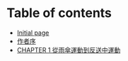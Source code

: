 # Table of contents

* [Initial page](README.md)
* [作者序](preface_text.md)
* [CHAPTER 1 從雨傘運動到反送中運動](ch01.md)

